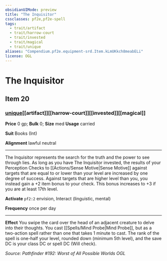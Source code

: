 ```yaml
---
obsidianUIMode: preview
title: "The Inquisitor"
cssclasses: pf2e,pf2e-spell
tags:
  - trait/artifact
  - trait/harrow-court
  - trait/invested
  - trait/magical
  - trait/unique
aliases: "Compendium.pf2e.equipment-srd.Item.kLmUKkch8meabELi"
license: OGL
---
```

# The Inquisitor
## Item 20
### [unique](unique "Unique Rarity Trait")[[artifact]][[harrow-court]][[invested]][[magical]]


**Price** 0 gp; 
**Bulk** 0; **Size** med
**Usage** carried

**Suit** Books (Int)

**Alignment** lawful neutral

* * *

The Inquisitor represents the search for the truth and the power to see through lies. As long as you have The Inquisitor invested, the results of your Perception Checks to [[Actions/Sense Motive|Sense Motive]] against targets that are equal to or lower than your level are increased by one degree of success. Against targets that are higher level than you, you instead gain a +2 item bonus to your check. This bonus increases to +3 if you are at least 17th level.

**Activate** `pf2:2` envision, Interact (linguistic, mental)

**Frequency** once per day

* * *

**Effect** You swipe the card over the head of an adjacent creature to delve into their thoughts. You cast [[Spells/Mind Probe|Mind Probe]], but as a two-action spell rather than one that takes 1 minute to cast. The rank of the spell is one-half your level, rounded down (minimum 5th level), and the save DC is your class DC or spell DC (Will check).

*Source: Pathfinder #192: Worst of All Possible Worlds*
*OGL*